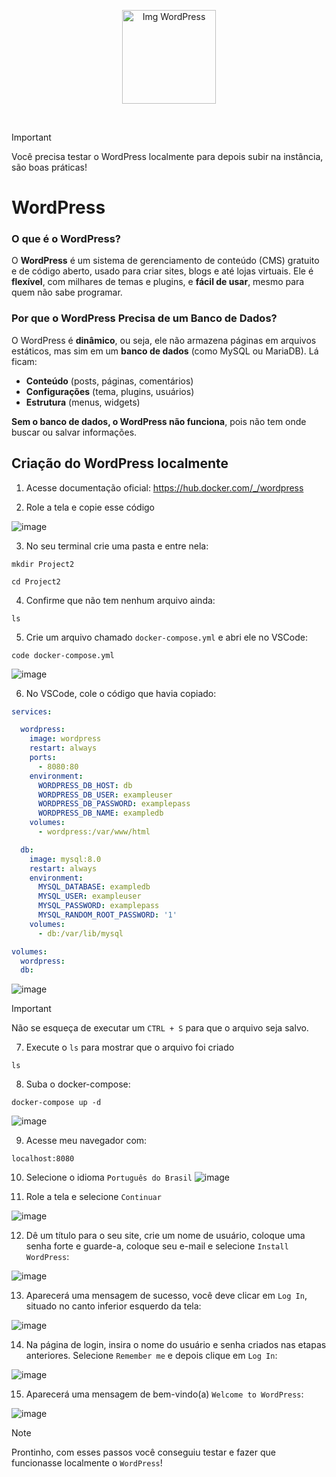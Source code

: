 <p align="center">
  <img src="https://github.com/user-attachments/assets/f3886d6a-2b6a-4af9-bd37-cea88e43451e" alt="Img WordPress" width="150">
</p>
<br>

> [!IMPORTANT]
> Você precisa testar o WordPress localmente para depois subir na instância, são boas práticas!

# WordPress

### **O que é o WordPress?**  
O **WordPress** é um sistema de gerenciamento de conteúdo (CMS) gratuito e de código aberto, usado para criar sites, blogs e até lojas virtuais. Ele é **flexível**, com milhares de temas e plugins, e **fácil de usar**, mesmo para quem não sabe programar.  

### **Por que o WordPress Precisa de um Banco de Dados?**  

O WordPress é **dinâmico**, ou seja, ele não armazena páginas em arquivos estáticos, mas sim em um **banco de dados** (como MySQL ou MariaDB). Lá ficam:  
- **Conteúdo** (posts, páginas, comentários)  
- **Configurações** (tema, plugins, usuários)  
- **Estrutura** (menus, widgets)  

**Sem o banco de dados, o WordPress não funciona**, pois não tem onde buscar ou salvar informações.

## Criação do WordPress localmente

1. Acesse documentação oficial:
https://hub.docker.com/_/wordpress

2. Role a tela e copie esse código

![image](https://github.com/user-attachments/assets/4ac23622-3950-43e1-b991-056657fdcb1f)

3. No seu terminal crie uma pasta e entre nela:

```fish
mkdir Project2
```

```fish
cd Project2
```

4. Confirme que não tem nenhum arquivo ainda:

```fish
ls
```

5. Crie um arquivo chamado `docker-compose.yml` e abri ele no VSCode:

```fish
code docker-compose.yml
```

![image](https://github.com/user-attachments/assets/af0303ba-51b4-48f6-a655-f4379adee47b)

6. No VSCode, cole o código que havia copiado: 

```yml
services:

  wordpress:
    image: wordpress
    restart: always
    ports:
      - 8080:80
    environment:
      WORDPRESS_DB_HOST: db
      WORDPRESS_DB_USER: exampleuser
      WORDPRESS_DB_PASSWORD: examplepass
      WORDPRESS_DB_NAME: exampledb
    volumes:
      - wordpress:/var/www/html

  db:
    image: mysql:8.0
    restart: always
    environment:
      MYSQL_DATABASE: exampledb
      MYSQL_USER: exampleuser
      MYSQL_PASSWORD: examplepass
      MYSQL_RANDOM_ROOT_PASSWORD: '1'
    volumes:
      - db:/var/lib/mysql

volumes:
  wordpress:
  db:
```

![image](https://github.com/user-attachments/assets/73d70764-44bc-449a-9a43-cdc4eb6448f6)

> [!IMPORTANT]
> Não se esqueça de executar um `CTRL + S` para que o arquivo seja salvo.

7. Execute o `ls` para mostrar que o arquivo foi criado

```fish
ls
```

8. Suba o docker-compose:

```fish
docker-compose up -d
```

![image](https://github.com/user-attachments/assets/bc776630-1cb7-4a19-a3a9-e7ec35d9b5b6)

9. Acesse meu navegador com:

```fish
localhost:8080
```

10. Selecione o idioma `Português do Brasil`
![image](https://github.com/user-attachments/assets/b74d32cb-69c8-403d-9c04-b4f747d9432c)

11. Role a tela e selecione `Continuar`

![image](https://github.com/user-attachments/assets/da16c74e-238c-4b00-9cc6-7f2b6a443a24)

12. Dê um título para o seu site, crie um nome de usuário, coloque uma senha forte e guarde-a, coloque
seu e-mail e selecione `Install WordPress`:

![image](https://github.com/user-attachments/assets/6e1422a7-aa73-4c95-88ff-d5d1e1ed2433)

13. Aparecerá uma mensagem de sucesso, você deve clicar em `Log In`, situado no canto inferior esquerdo
da tela:

![image](https://github.com/user-attachments/assets/336d963f-9f79-4c6d-ad0c-8594f531a509)

14. Na página de login, insira o nome do usuário e senha criados nas etapas anteriores.
Selecione `Remember me` e depois clique em `Log In`:

![image](https://github.com/user-attachments/assets/a7a25533-7eef-4d0c-9525-cf7a2d614da1)

15. Aparecerá uma mensagem de bem-vindo(a) `Welcome to WordPress`:

![image](https://github.com/user-attachments/assets/0ac5f771-c3e4-4c71-a6a8-549329e92637)

> [!NOTE]
> Prontinho, com esses passos você conseguiu testar e fazer que funcionasse localmente o `WordPress`!
